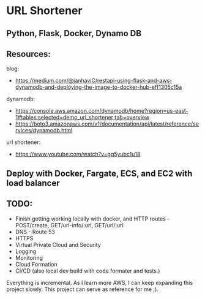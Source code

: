 # URL Shortener


## Python, Flask, Docker, Dynamo DB

## Resources:

blog:
 - https://medium.com/@janhaviC/restapi-using-flask-and-aws-dynamodb-and-deploying-the-image-to-docker-hub-eff1305c15a

dynamodb:
 - https://console.aws.amazon.com/dynamodb/home?region=us-east-1#tables:selected=demo_url_shortener;tab=overview
 - https://boto3.amazonaws.com/v1/documentation/api/latest/reference/services/dynamodb.html

url shortener:
 - https://www.youtube.com/watch?v=gq5yubc1u18



## Deploy with Docker, Fargate, ECS, and EC2 with load balancer


## TODO:

 - Finish getting working locally with docker, and HTTP routes - POST/create, GET/url-info/:url, GET/url/:url
 - DNS - Route 53
 - HTTPS
 - Virtual Private Cloud and Security
 - Logging
 - Monitoring
 - Cloud Formation
 - CI/CD (also local dev build with code formater and tests.)



Everything is incremental. As I learn more AWS, I can keep expanding this project slowly. This project can serve as reference for me ;).